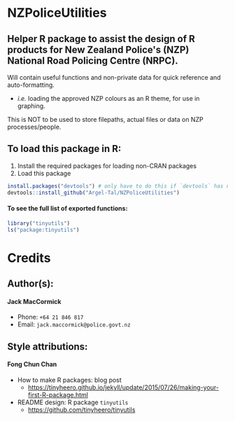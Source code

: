 # NZPoliceUtilities
## Helper R package to assist the design of R products for New Zealand Police's (NZP) National Road Policing Centre (NRPC).

Will contain useful functions and non-private data for quick reference and auto-formatting. 
- _i.e._ loading the approved NZP colours as an R theme, for use in graphing.
    
This is NOT to be used to store filepaths, actual files or data on NZP processes/people.

## To load this package in R:
1. Install the required packages for loading non-CRAN packages
2. Load this package
``` R
install.packages("devtools") # only have to do this if `devtools` has never been installed before
devtools::install_github("Argel-Tal/NZPoliceUtilities")
```
#### To see the full list of exported functions:
``` R
library("tinyutils")
ls("package:tinyutils")
```

# Credits
## Author(s): 
#### Jack MacCormick
- Phone:  `+64 21 846 817`
- Email:  `jack.maccormick@police.govt.nz`
## Style attributions:
#### Fong Chun Chan
- How to make R packages: blog post
  + https://tinyheero.github.io/jekyll/update/2015/07/26/making-your-first-R-package.html
- README design: R package `tinyutils`
  + https://github.com/tinyheero/tinyutils

